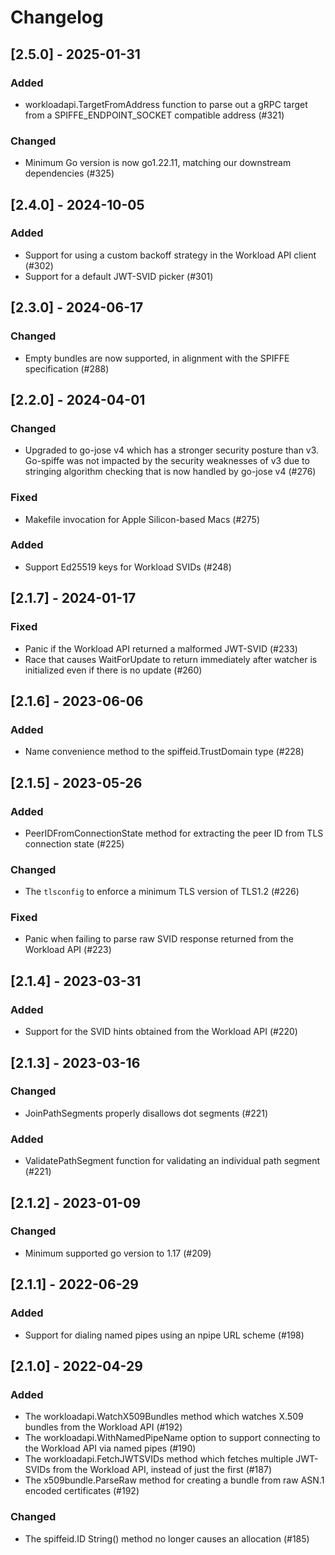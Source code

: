 # Changelog

## [2.5.0] - 2025-01-31

### Added

- workloadapi.TargetFromAddress function to parse out a gRPC target from a SPIFFE_ENDPOINT_SOCKET compatible address (#321)

### Changed

- Minimum Go version is now go1.22.11, matching our downstream dependencies (#325)

## [2.4.0] - 2024-10-05

### Added

- Support for using a custom backoff strategy in the Workload API client (#302)
- Support for a default JWT-SVID picker (#301)

## [2.3.0] - 2024-06-17

### Changed

- Empty bundles are now supported, in alignment with the SPIFFE specification (#288)

## [2.2.0] - 2024-04-01

### Changed

- Upgraded to go-jose v4 which has a stronger security posture than v3. Go-spiffe was not impacted by the security weaknesses of v3 due to stringing algorithm checking that is now handled by go-jose v4 (#276)

### Fixed

- Makefile invocation for Apple Silicon-based Macs (#275)

### Added

- Support Ed25519 keys for Workload SVIDs (#248)

## [2.1.7] - 2024-01-17

### Fixed

- Panic if the Workload API returned a malformed JWT-SVID (#233)
- Race that causes WaitForUpdate to return immediately after watcher is initialized even if there is no update (#260)

## [2.1.6] - 2023-06-06

### Added

- Name convenience method to the spiffeid.TrustDomain type (#228)

## [2.1.5] - 2023-05-26

### Added

- PeerIDFromConnectionState method for extracting the peer ID from TLS connection state (#225)

### Changed

- The `tlsconfig` to enforce a minimum TLS version of TLS1.2 (#226)

### Fixed

- Panic when failing to parse raw SVID response returned from the Workload API (#223)


## [2.1.4] - 2023-03-31

### Added

- Support for the SVID hints obtained from the Workload API (#220)

## [2.1.3] - 2023-03-16

### Changed

- JoinPathSegments properly disallows dot segments (#221)

### Added

- ValidatePathSegment function for validating an individual path segment (#221)

## [2.1.2] - 2023-01-09

### Changed
- Minimum supported go version to 1.17 (#209)

## [2.1.1] - 2022-06-29

### Added
- Support for dialing named pipes using an npipe URL scheme (#198)

## [2.1.0] - 2022-04-29

### Added
- The workloadapi.WatchX509Bundles method which watches X.509 bundles from the Workload API (#192)
- The workloadapi.WithNamedPipeName option to support connecting to the Workload API via named pipes (#190)
- The workloadapi.FetchJWTSVIDs method which fetches multiple JWT-SVIDs from the Workload API, instead of just the first (#187)
- The x509bundle.ParseRaw method for creating a bundle from raw ASN.1 encoded certificates (#192)

### Changed
- The spiffeid.ID String() method no longer causes an allocation (#185)
